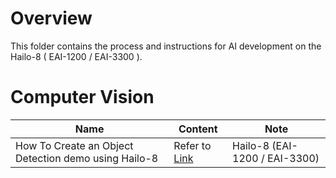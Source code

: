 # Overview
This folder contains the process and instructions for AI development on the Hailo-8 ( EAI-1200 / EAI-3300 ).

# Computer Vision

| Name | Content | Note |
| -------- | -------- | -------- |
| How To Create an Object Detection demo using Hailo-8 | Refer to [Link](https://github.com/ADVANTECH-Corp/EdgeAI_Workflow/blob/main/ai_accelerator/hailo/eai-1200_3300/object_detection_demo-using-hailo.md) |  Hailo-8 (EAI-1200 / EAI-3300) |

